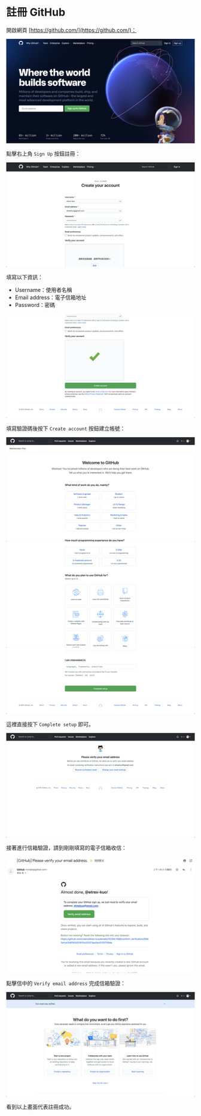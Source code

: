 # 註冊 GitHub

開啟網頁 [https://github.com/](https://github.com/)：

![圖 1](images/github/350e64b3296d4860c5be8ba59dcba4ca29063e0128f846fb13946e3337df9690.png)

點擊右上角 `Sign Up` 按鈕註冊：

![圖 2](images/github/d0c5a675939beafe1df0678c1b01734c37e0690b443b5f9346fb6ccf159ffee0.png)

填寫以下資訊：

- Username：使用者名稱
- Email address：電子信箱地址
- Password：密碼

![圖 3](images/github/2fb4da0c905bd6c2d0531a6390e90943e7d6f1e62a236b8eea3b51569509f1e3.png)

填寫驗證碼後按下 `Create account` 按鈕建立帳號：

![圖 4](images/github/78b8d926201b1b160d8c8283eb4424ffc9efbc0287bf760c7d663d39cd69247c.png)
![圖 5](images/github/c7a3c7df86fb294ce0940435a3756ed0b56d32d679ce9895aae7101f75d16c75.png)
![圖 6](images/github/05f5d92fcaa9f6e24197904cee34e9854cbf9c192903260f0b14a7e097b115b0.png)

這裡直接按下 `Complete setup` 即可。

![圖 7](images/github/0004d7452997f90578b9a8e606d5737cf4c5ab07ba5dd4b3a83a0f080a0f5bca.png)

接著進行信箱驗證，請到剛剛填寫的電子信箱收信：

![圖 8](images/github/c72fdf124f7aa866956a1661da3d7f52858dd13655ce0c46dc8e233e5f15319d.png)

點擊信中的 `Verify email address` 完成信箱驗證：

![圖 9](images/github/5a6322988a5961681b327ebb4a17d6ce0492871c3a58b040ad10db048dddc4a6.png)

看到以上畫面代表註冊成功。